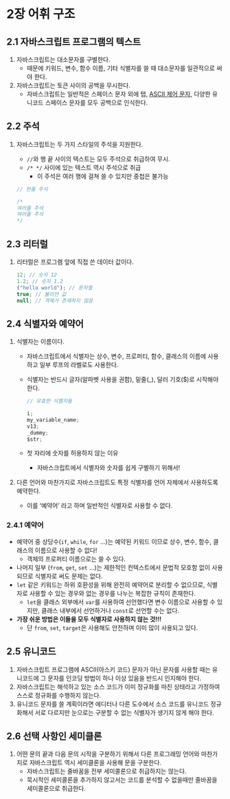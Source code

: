# 2장 어휘 구조

## 2.1 자바스크립트 프로그램의 텍스트

1. 자바스크립트는 대소문자를 구별한다.
    - 때문에 키워드, 변수, 함수 이름, 기타 식별자를 쓸 때 대소문자를 일관적으로 써야 한다.
2. 자바스크립트는 토큰 사이의 공백을 무시한다.
    - 자바스크립트는 일반적은 스페이스 문자 외에 탭, [ASCII 제어 문자](https://namu.wiki/w/%EC%95%84%EC%8A%A4%ED%82%A4%20%EC%BD%94%EB%93%9C), 다양한 유니코드 스페이스 문자를 모두 공백으로 인식한다.

## 2.2 주석

1. 자바스크립트는 두 가지 스타일의 주석을 지원한다.

    - `//`와 행 끝 사이의 텍스트는 모두 주석으로 취급하여 무시.
    - `/* */` 사이에 있는 텍스트 역시 주석으로 취급
        - 이 주석은 여러 행에 걸쳐 쓸 수 있지만 중첩은 불가능

    ```jsx
    // 한줄 주석

    /*
    여러줄 주석
    여러줄 주석
    */
    ```

## 2.3 리터럴

1. 리터럴은 프로그램 앞에 직접 쓴 데이터 값이다.

    ```jsx
    12; // 숫자 12
    1.2; // 숫자 1.2
    ("hello world"); // 문자열
    true; // 불리언 값
    null; // 객체가 존재하지 않음
    ```

## 2.4 식별자와 예약어

1. 식별자는 이름이다.

    - 자바스크립트에서 식별자는 상수, 변수, 프로퍼티, 함수, 클래스의 이름에 사용하고 일부 루프의 라벨로도 사용한다.
    - 식별자는 반드시 글자(알파벳 사용을 권함), 밑줄(\_), 달러 기호($)로 시작해야 한다.

        ```jsx
        // 유효한 식별자들

        i;
        my_variable_name;
        v13;
        _dummy;
        $str;
        ```

    - 첫 자리에 숫자를 허용하지 않는 이유
        - 자바스크립트에서 식별자와 숫자를 쉽게 구별하기 위해서!

2. 다른 언어와 마찬가지로 자바스크립트도 특정 식별자를 언어 자체에서 사용하도록 예약한다.
    - 이를 ‘예약어’ 라고 하며 일반적인 식별자로 사용할 수 없다.

### 2.4.1 예약어

-   예약어 중 상당수(`if`, `while`, `for` …)는 예약된 키워드 이므로 상수, 변수, 함수, 클래스의 이름으로 사용할 수 없다!
    -   객체의 프로퍼티 이름으로는 쓸 수 있다.
-   나머지 일부 (`from`, `get`, `set` …)는 제한적인 컨텍스트에서 문법적 모호함 없이 사용되므로 식별자로 써도 문제는 없다.
-   `let` 같은 키워드는 하위 호환성을 위해 완전히 예약어로 분리할 수 없으므로, 식별자로 사용할 수 있는 경우와 없는 경우를 나누는 복잡한 규칙이 존재한다.
    -   `let`을 클래스 외부에서 `var`를 사용하여 선언했다면 변수 이름으로 사용할 수 있지만, 클래스 내부에서 선언하거나 `const`로 선언할 수는 없다.
-   **가장 쉬운 방법은 이들을 모두 식별자로 사용하지 않는 것!!!**
    -   단 `from`, `set`, `target`은 사용해도 안전하며 이미 많이 사용되고 있다.

## 2.5 유니코드

1. 자바스크립트 프로그램에 ASCII(아스키 코드) 문자가 아닌 문자를 사용할 때는 유니코드에 그 문자를 인코딩 방법이 하나 이상 있음을 반드시 인지해야 한다.
2. 자바스크립트는 해석하고 있는 소스 코드가 이미 정규화를 마친 상태라고 가정하여 스스로 정규화를 수행하지 않는다.
3. 유니코드 문자를 쓸 계획이라면 에디터나 다른 도수에서 소스 코드를 유니코드 정규화해서 서로 다르지만 눈으로는 구분할 수 없는 식별자가 생기지 않게 해야 한다.

## 2.6 선택 사항인 세미클론

1. 어떤 문의 끝과 다음 문의 시작을 구분하기 위해서 다른 프로그래밍 언어와 마찬가지로 자바스크립트 역시 세미클론을 사용해 문을 구분한다.
    - 자바스크립트는 줄바꿈을 전부 세미콜론으로 취급하지는 않는다.
    - 묵시적인 세미콜론을 추가하지 않고서는 코드를 분석할 수 없을때만 줄바꿈을 세미콜론으로 취급한다.
